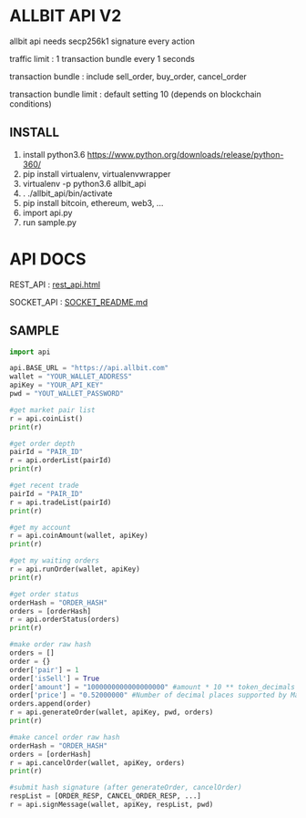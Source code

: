 # ALLBIT API V2

allbit api needs secp256k1 signature every action

traffic limit : 1 transaction bundle every 1 seconds 

transaction bundle : include sell_order, buy_order, cancel_order 

transaction bundle limit : default setting 10 (depends on blockchain conditions)

## INSTALL

1. install python3.6
   https://www.python.org/downloads/release/python-360/
2. pip install virtualenv, virtualenvwrapper
3. virtualenv -p python3.6 allbit_api
4. . ./allbit_api/bin/activate
5. pip install bitcoin, ethereum, web3, ...
6. import api.py
7. run sample.py

# API DOCS

REST_API :  [rest_api.html](rest_api.html)

SOCKET_API : [SOCKET_README.md](SOCKET_README.md)

## SAMPLE

```python
import api

api.BASE_URL = "https://api.allbit.com"
wallet = "YOUR_WALLET_ADDRESS"
apiKey = "YOUR_API_KEY"
pwd = "YOUT_WALLET_PASSWORD"

#get market pair list
r = api.coinList()
print(r)

#get order depth
pairId = "PAIR_ID"
r = api.orderList(pairId)
print(r)

#get recent trade
pairId = "PAIR_ID"
r = api.tradeList(pairId)
print(r)

#get my account
r = api.coinAmount(wallet, apiKey)
print(r)

#get my waiting orders
r = api.runOrder(wallet, apiKey)
print(r)

#get order status
orderHash = "ORDER_HASH"
orders = [orderHash]
r = api.orderStatus(orders)
print(r)

#make order raw hash
orders = []
order = {}
order['pair'] = 1
order['isSell'] = True
order['amount'] = "1000000000000000000" #amount * 10 ** token_decimals
order['price'] = "0.52000000" #Number of decimal places supported by Market (ETH,BTC : 8 decimals)
orders.append(order)
r = api.generateOrder(wallet, apiKey, pwd, orders)
print(r)

#make cancel order raw hash
orderHash = "ORDER_HASH"
orders = [orderHash]
r = api.cancelOrder(wallet, apiKey, orders)
print(r)

#submit hash signature (after generateOrder, cancelOrder)
respList = [ORDER_RESP, CANCEL_ORDER_RESP, ...]
r = api.signMessage(wallet, apiKey, respList, pwd)
```




